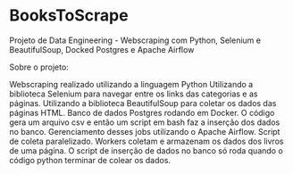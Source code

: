 # BooksToScrape
Projeto de Data Engineering - Webscraping com Python, Selenium e BeautifulSoup, Docked Postgres e Apache Airflow

Sobre o projeto:

Webscraping realizado utilizando a linguagem Python
Utilizando a biblioteca Selenium para navegar entre os links das categorias e as páginas.
Utilizando a biblioteca BeautifulSoup para coletar os dados das páginas HTML.
Banco de dados Postgres rodando em Docker.
O código gera um arquivo csv e então um script em bash faz a inserção dos dados no banco.
Gerenciamento desses jobs utilizando o Apache Airflow.
Script de coleta paralelizado. Workers coletam e armazenam os dados dos livros de uma página.
O script de inserção de dados no banco só roda quando o código python terminar de colear os dados.
